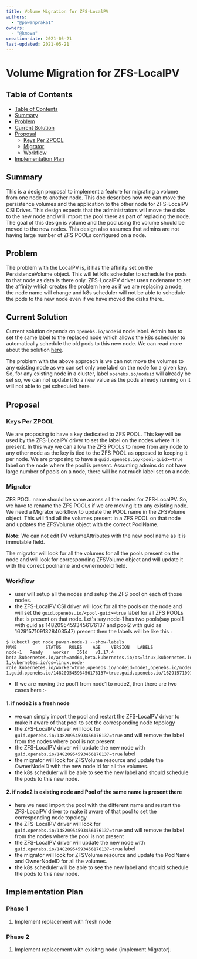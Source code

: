 ```yaml
---
title: Volume Migration for ZFS-LocalPV
authors:
  - "@pawanpraka1"
owners:
  - "@kmova"
creation-date: 2021-05-21
last-updated: 2021-05-21
---
```


# Volume Migration for ZFS-LocalPV

## Table of Contents

* [Table of Contents](#table-of-contents)
* [Summary](#summary)
* [Problem](#problem)
* [Current Solution](#current-solution)
* [Proposal](#proposal)
    * [Keys Per ZPOOL](#keys-per-zpool)
    * [Migrator](#migrator)
    * [Workflow](#workflow)
* [Implementation Plan](#implementation-plan)

## Summary

This is a design proposal to implement a feature for migrating a volume from one node to another node. This doc describes how we can move the persistence volumes and the application to the other node for ZFS-LocalPV CSI Driver. This design expects that the administrators will move the disks to the new node and will import the pool there as part of replacing the node. The goal of this design is volume and the pod using the volume should be moved to the new nodes. This design also assumes that admins are not having large number of ZFS POOLs configured on a node.

## Problem

The problem with the LocalPV is, it has the affinity set on the PersistenceVolume object. This will let k8s scheduler to schedule the pods to that node as data is there only. ZFS-LocalPV driver uses nodename to set the affinity which creates the problem here as if we are replacing a node, the node name will change and k8s scheduler will not be able to schedule the pods to the new node even if we have moved the disks there.

## Current Solution

Current solution depends on `openebs.io/nodeid` node label. Admin has to set the same label to the replaced node which allows the k8s scheduler to automatically schedule the old pods to this new node. We can read more about the solution [here](https://github.com/openebs/zfs-localpv/blob/master/docs/faq.md#8-how-to-migrate-pvs-to-the-new-node-in-case-old-node-is-not-accessible).

The problem with the above approach is we can not move the volumes to any existing node as we can set only one label on the node for a given key. So, for any existing node in a cluster, label `openebs.io/nodeid` will already be set so, we can not update it to a new value as the pods already running on it will not able to get scheduled here.


## Proposal

### Keys Per ZPOOL

We are proposing to have a key dedicated to ZFS POOL. This key will be used by the ZFS-LocalPV driver to set the label on the nodes where it is present. In this way we can allow the ZFS POOLs to move from any node to any other node as the key is tied to the ZFS POOL as opposed to keeping it per node. We are proposing to have a `guid.openebs.io/<pool-guid>=true` label on the node where the pool is present. Assuming admins do not have large number of pools on a node, there will be not much label set on a node.

### Migrator

ZFS POOL name should be same across all the nodes for ZFS-LocalPV. So, we have to rename the ZFS POOLs if we are moving it to any existing node. We need a Migrator workflow to update the POOL name in the ZFSVolume object. This will find all the volumes present in a ZFS POOL on that node and updates the ZFSVolume object with the correct PoolName.

**Note:** We can not edit PV volumeAttributes with the new pool name as it is immutable field.

The migrator will look for all the volumes for all the pools present on the node and will look for corresponding ZFSVolume object and will update it with the correct poolname and ownernodeId field.

### Workflow

- user will setup all the nodes and setup the ZFS pool on each of those nodes.
- the ZFS-LocalPV CSI driver will look for all the pools on the node and will set the `guid.openebs.io/<pool-guid>=true` label for all ZFS POOLs that is present on that node. Let's say node-1 has two pools(say pool1 with guid as 14820954593456176137 and pool2 with guid as 16291571091328403547) present then the labels will be like this :
```
$ kubectl get node pawan-node-1 --show-labels
NAME           STATUS   ROLES    AGE    VERSION   LABELS
node-1   Ready    worker   351d   v1.17.4   beta.kubernetes.io/arch=amd64,beta.kubernetes.io/os=linux,kubernetes.io/arch=amd64,kubernetes.io/hostname=node-1,kubernetes.io/os=linux,node-role.kubernetes.io/worker=true,openebs.io/nodeid=node1,openebs.io/nodename=node-1,guid.openebs.io/14820954593456176137=true,guid.openebs.io/16291571091328403547=true
```
- If we are moving the pool1 from node1 to node2, then there are two cases here :-

#### 1. if node2 is a fresh node

- we can simply import the pool and restart the ZFS-LocalPV driver to make it aware of that pool to set the corresponding node topology
- the ZFS-LocalPV driver will look for `guid.openebs.io/14820954593456176137=true` and will remove the label from the nodes where pool is not present
- the ZFS-LocalPV driver will update the new node with `guid.openebs.io/14820954593456176137=true` label
- the migrator will look for ZFSVolume resource and update the OwnerNodeID with the new node id for all the volumes.
- the k8s scheduler will be able to see the new label and should schedule the pods to this new node.

#### 2. if node2 is existing node and Pool of the same name is present there

- here we need import the pool with the different name and restart the ZFS-LocalPV driver to make it aware of that pool to set the corresponding node topology
- the ZFS-LocalPV driver will look for `guid.openebs.io/14820954593456176137=true` and will remove the label from the nodes where the pool is not present
- the ZFS-LocalPV driver will update the new node with `guid.openebs.io/14820954593456176137=true` label
- the migrator will look for ZFSVolume resource and update the PoolName and OwnerNodeID for all the volumes.
- the k8s scheduler will be able to see the new label and should schedule the pods to this new node.

## Implementation Plan

### Phase 1
1. Implement replacement with fresh node

### Phase 2
1. Implement replacement with exisitng node (implement Migrator).
